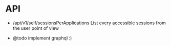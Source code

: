 API
===


- /api/v1/self/sessionsPerApplications
  List every accessible sessions from the user point of view


- @todo implement graphql :)
